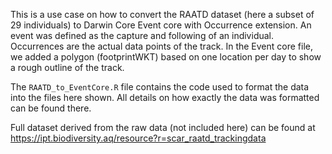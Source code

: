 This is a use case on how to convert the RAATD dataset (here a subset of 29 individuals) to Darwin Core Event core with Occurrence extension. An event was defined as the capture and following of an individual. Occurrences are the actual data points of the track. In the Event core file, we added a polygon (footprintWKT) based on one location per day to show a rough outline of the track.

The `RAATD_to_EventCore.R` file contains the code used to format the data into the files here shown. All details on how exactly the data was formatted can be found there.

Full dataset derived from the raw data (not included here) can be found at https://ipt.biodiversity.aq/resource?r=scar_raatd_trackingdata
